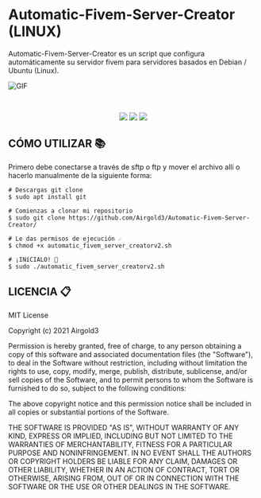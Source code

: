 # Automatic-Fivem-Server-Creator (LINUX)
Automatic-Fivem-Server-Creator es un script que configura automáticamente su servidor fivem para servidores basados en Debian / Ubuntu (Linux).
 
 
![GIF](https://user-images.githubusercontent.com/62146446/143092545-65429979-d8d8-4478-bb0e-3b302b015882.gif)

<br>
<div align="center">
  
<img src="https://img.shields.io/badge/Supported%20OS-Linux-orange?style=for-the-badge&logo=linux"> <img src="https://img.shields.io/badge/author-airgold3-blue?logo=github&style=for-the-badge"> <img src="https://img.shields.io/badge/Licencia-MIT-brightgreen?style=for-the-badge&logo="> 
</div>

## CÓMO UTILIZAR 📚
Primero debe conectarse a través de sftp o ftp y mover el archivo allí o hacerlo manualmente de la siguiente forma:
<br>
```
# Descargas git clone
$ sudo apt install git

# Comienzas a clonar mi repositorio
$ sudo git clone https://github.com/Airgold3/Automatic-Fivem-Server-Creator/

# Le das permisos de ejecución ☄️
$ chmod +x automatic_fivem_server_creatorv2.sh

# ¡INíCIALO! 🚀 
$ sudo ./automatic_fivem_server_creatorv2.sh
```

## LICENCIA 📋 
MIT License 

Copyright (c) 2021 Airgold3

Permission is hereby granted, free of charge, to any person obtaining a copy
of this software and associated documentation files (the "Software"), to deal
in the Software without restriction, including without limitation the rights
to use, copy, modify, merge, publish, distribute, sublicense, and/or sell
copies of the Software, and to permit persons to whom the Software is
furnished to do so, subject to the following conditions:

The above copyright notice and this permission notice shall be included in all
copies or substantial portions of the Software.

THE SOFTWARE IS PROVIDED "AS IS", WITHOUT WARRANTY OF ANY KIND, EXPRESS OR
IMPLIED, INCLUDING BUT NOT LIMITED TO THE WARRANTIES OF MERCHANTABILITY,
FITNESS FOR A PARTICULAR PURPOSE AND NONINFRINGEMENT. IN NO EVENT SHALL THE
AUTHORS OR COPYRIGHT HOLDERS BE LIABLE FOR ANY CLAIM, DAMAGES OR OTHER
LIABILITY, WHETHER IN AN ACTION OF CONTRACT, TORT OR OTHERWISE, ARISING FROM,
OUT OF OR IN CONNECTION WITH THE SOFTWARE OR THE USE OR OTHER DEALINGS IN THE
SOFTWARE.
